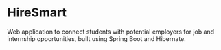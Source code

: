 # HireSmart
Web application to connect students with potential employers for job and internship opportunities, built using Spring Boot and Hibernate.
